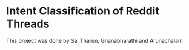 # Intent Classification of Reddit Threads

This project was done by Sai Tharun, Gnanabharathi and Arunachalam
